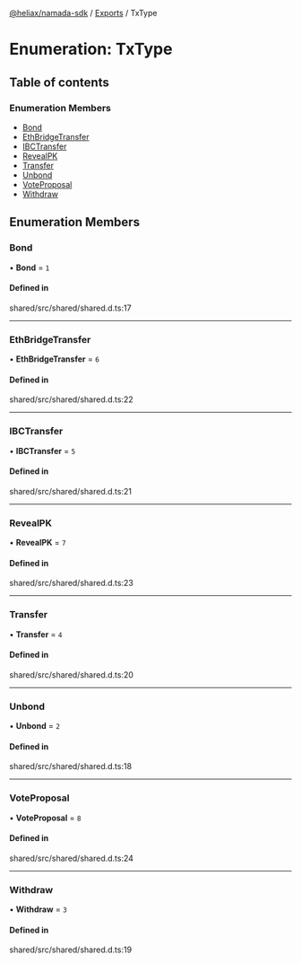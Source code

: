 [@heliax/namada-sdk](../README.md) / [Exports](../modules.md) / TxType

# Enumeration: TxType

## Table of contents

### Enumeration Members

- [Bond](TxType.md#bond)
- [EthBridgeTransfer](TxType.md#ethbridgetransfer)
- [IBCTransfer](TxType.md#ibctransfer)
- [RevealPK](TxType.md#revealpk)
- [Transfer](TxType.md#transfer)
- [Unbond](TxType.md#unbond)
- [VoteProposal](TxType.md#voteproposal)
- [Withdraw](TxType.md#withdraw)

## Enumeration Members

### Bond

• **Bond** = ``1``

#### Defined in

shared/src/shared/shared.d.ts:17

___

### EthBridgeTransfer

• **EthBridgeTransfer** = ``6``

#### Defined in

shared/src/shared/shared.d.ts:22

___

### IBCTransfer

• **IBCTransfer** = ``5``

#### Defined in

shared/src/shared/shared.d.ts:21

___

### RevealPK

• **RevealPK** = ``7``

#### Defined in

shared/src/shared/shared.d.ts:23

___

### Transfer

• **Transfer** = ``4``

#### Defined in

shared/src/shared/shared.d.ts:20

___

### Unbond

• **Unbond** = ``2``

#### Defined in

shared/src/shared/shared.d.ts:18

___

### VoteProposal

• **VoteProposal** = ``8``

#### Defined in

shared/src/shared/shared.d.ts:24

___

### Withdraw

• **Withdraw** = ``3``

#### Defined in

shared/src/shared/shared.d.ts:19
